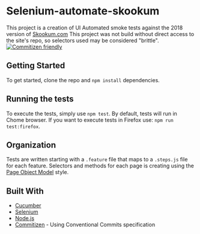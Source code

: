 # Selenium-automate-skookum

This project is a creation of UI Automated smoke tests against the 2018 version of [Skookum.com](https://skookum.com/) This project was not build without direct access to the site's repo, so selectors used may be considered "brittle". 
[![Commitizen friendly](https://img.shields.io/badge/commitizen-friendly-brightgreen.svg)](http://commitizen.github.io/cz-cli/)

## Getting Started

To get started, clone the repo and `npm install` dependencies. 

## Running the tests

To execute the tests, simply use `npm test`. By default, tests will run in Chome browser. If you want to execute tests in Firefox use: `npm run test:firefox`.  

## Organization
Tests are written starting with a `.feature` file that maps to a `.steps.js` file for each feature. Selectors and methods for each page is creating using the [Page Object Model](https://www.seleniumhq.org/docs/06_test_design_considerations.jsp#page-object-design-pattern) style. 

## Built With

* [Cucumber]([https://docs.cucumber.io/](https://docs.cucumber.io/)) 
* [Selenium]([https://github.com/SeleniumHQ/selenium](https://github.com/SeleniumHQ/selenium)) 
* [Node.js]([https://github.com/nodejs/node](https://github.com/nodejs/node)) 
* [Commitizen]([http://commitizen.github.io/cz-cli/](http://commitizen.github.io/cz-cli/)) - Using Conventional Commits specification

